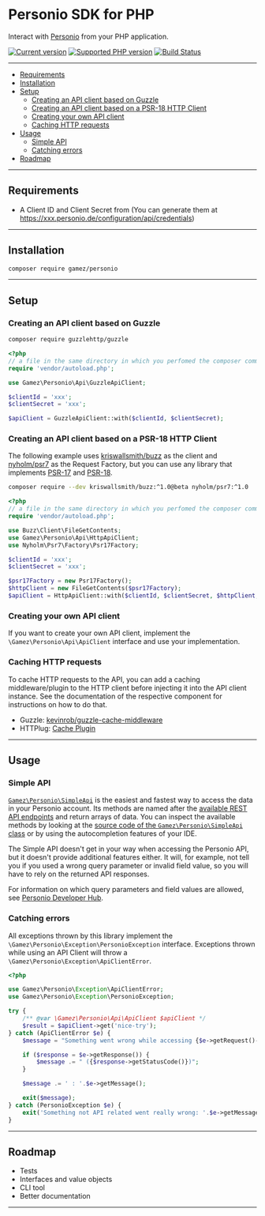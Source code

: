 # Personio SDK for PHP

Interact with [Personio](https://www.personio.de) from your PHP application.

[![Current version](https://img.shields.io/packagist/v/gamez/personio.svg)](https://packagist.org/packages/gamez/personio)
[![Supported PHP version](https://img.shields.io/packagist/php-v/gamez/personio.svg)]()
[![Build Status](https://travis-ci.com/jeromegamez/personio-php.svg?branch=master)](https://travis-ci.com/jeromegamez/personio-php)

---

* [Requirements](#requirements)
* [Installation](#installation)
* [Setup](#setup)
  * [Creating an API client based on Guzzle](#creating-an-api-client-based-on-guzzle)
  * [Creating an API client based on a PSR-18 HTTP Client](#creating-an-api-client-based-on-a-psr-18-http-client)
  * [Creating your own API client](#creating-your-own-api-client)
  * [Caching HTTP requests](#caching-http-requests)
* [Usage](#usage)
  * [Simple API](#simple-api)
  * [Catching errors](#catching-errors)
* [Roadmap](#roadmap)

---

## Requirements

- A Client ID and Client Secret from (You can generate them at https://xxx.personio.de/configuration/api/credentials)

---

## Installation

```bash
composer require gamez/personio
```

---

## Setup

### Creating an API client based on Guzzle

```bash
composer require guzzlehttp/guzzle
``` 

```php
<?php
// a file in the same directory in which you perfomed the composer command(s)
require 'vendor/autoload.php';

use Gamez\Personio\Api\GuzzleApiClient;

$clientId = 'xxx';
$clientSecret = 'xxx';

$apiClient = GuzzleApiClient::with($clientId, $clientSecret);
```

### Creating an API client based on a PSR-18 HTTP Client

The following example uses [kriswallsmith/buzz](https://github.com/kriswallsmith/Buzz) as the client 
and [nyholm/psr7](https://github.com/Nyholm/psr7) as the Request Factory, but you can use any 
library that implements [PSR-17](https://packagist.org/providers/psr/http-factory-implementation) 
and [PSR-18](https://packagist.org/providers/psr/http-client-implementation).

```bash
composer require --dev kriswallsmith/buzz:^1.0@beta nyholm/psr7:^1.0
```

```php
<?php
// a file in the same directory in which you perfomed the composer command(s)
require 'vendor/autoload.php';

use Buzz\Client\FileGetContents;
use Gamez\Personio\Api\HttpApiClient;
use Nyholm\Psr7\Factory\Psr17Factory;

$clientId = 'xxx';
$clientSecret = 'xxx';

$psr17Factory = new Psr17Factory();
$httpClient = new FileGetContents($psr17Factory);
$apiClient = HttpApiClient::with($clientId, $clientSecret, $httpClient, $psr17Factory);
```

### Creating your own API client

If you want to create your own API client, implement the `\Gamez\Personio\Api\ApiClient` interface
and use your implementation.

### Caching HTTP requests

To cache HTTP requests to the API, you can add a caching middleware/plugin to the HTTP client
before injecting it into the API client instance. See the documentation of the respective
component for instructions on how to do that.

* Guzzle: [kevinrob/guzzle-cache-middleware](https://github.com/Kevinrob/guzzle-cache-middleware)
* HTTPlug: [Cache Plugin](http://docs.php-http.org/en/latest/plugins/cache.html)

---

## Usage

### Simple API

[`Gamez\Personio\SimpleApi`](./src/SimpleApi.php) is the easiest and fastest way to access the data in your 
Personio account. Its methods are named after the [available REST API endpoints](https://developer.personio.de/v1.0/reference) 
and return arrays of data. You can inspect the available methods by looking at the
[source code of the `Gamez\Personio\SimpleApi` class](./src/SimpleApi.php) or by using the 
autocompletion features of your IDE.

The Simple API doesn't get in your way when accessing the Personio API, but it doesn't provide additional 
features either. It will, for example, not tell you if you used a wrong query parameter or invalid
field value, so you will have to rely on the returned API responses.

For information on which query parameters and field values are allowed, see 
[Personio Developer Hub](https://developer.personio.de/v1.0/reference).

### Catching errors

All exceptions thrown by this library implement the `\Gamez\Personio\Exception\PersonioException` interface.
Exceptions thrown while using an API Client will throw a `\Gamez\Personio\Exception\ApiClientError`.

```php
<?php 

use Gamez\Personio\Exception\ApiClientError;
use Gamez\Personio\Exception\PersonioException;

try {
    /** @var \Gamez\Personio\Api\ApiClient $apiClient */
    $result = $apiClient->get('nice-try');
} catch (ApiClientError $e) {
    $message = "Something went wrong while accessing {$e->getRequest()->getUri()}";

    if ($response = $e->getResponse()) {
        $message .= " ({$response->getStatusCode()})";
    }

    $message .= ' : '.$e->getMessage();

    exit($message);
} catch (PersonioException $e) {
    exit('Something not API related went really wrong: '.$e->getMessage());
}
```

---

## Roadmap

* Tests
* Interfaces and value objects
* CLI tool
* Better documentation

---
